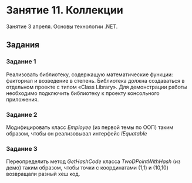 # Занятие 11. Коллекции

Занятие 3 апреля. Основы технологии .NET.

## Задания

### Задание 1

Реализовать библиотеку, содержащую математические функции: факториал и возведение в степень. Библиотека должна создаваться в отдельном проекте с типом «Class Library». Для демонстрации работы необходимо подключить библиотеку к проекту консольного приложения.

### Задание 2

Модифицировать класс *Employee* (из первой темы по ООП) таким образом, чтобы он реализовывал интерфейс *IEquatable<Employee>*

### Задание 3

Переопределить метод *GetHashCode* класса *TwoDPointWithHash* (из демо) таким образом, чтобы точки с координатами (1,1) и (10,10) возвращали разный хеш код.
